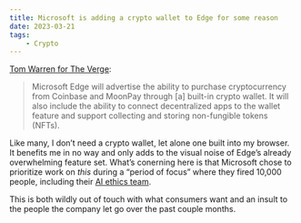 ```yaml
---
title: Microsoft is adding a crypto wallet to Edge for some reason
date: 2023-03-21
tags:
    - Crypto
---
```


[Tom Warren for The Verge](https://www.theverge.com/2023/3/21/23649834/microsoft-edge-cryptocurrency-wallet-feature):

> Microsoft Edge will advertise the ability to purchase cryptocurrency from Coinbase and MoonPay through \[a\] built-in crypto wallet. It will also include the ability to connect decentralized apps to the wallet feature and support collecting and storing non-fungible tokens (NFTs).

Like many, I don’t need a crypto wallet, let alone one built into my browser. It benefits me in no way and only adds to the visual noise of Edge’s already overwhelming feature set. What’s conerning here is that Microsoft chose to prioritize work on *this* during a “period of focus” where they fired 10,000 people, including their [AI ethics team](https://www.theverge.com/2023/3/13/23638823/microsoft-ethics-society-team-responsible-ai-layoffs).

This is both wildly out of touch with what consumers want and an insult to the people the company let go over the past couple months.